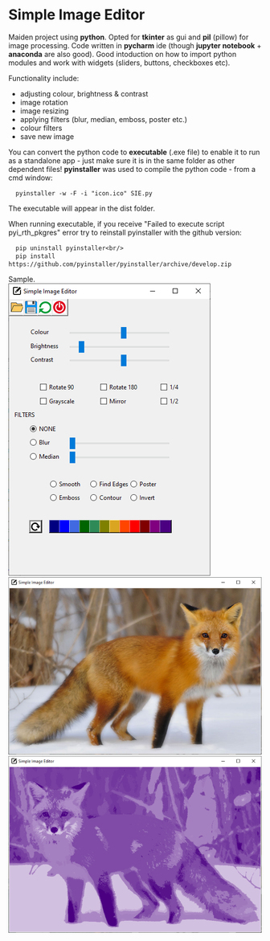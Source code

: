 # Simple Image Editor
Maiden project using **python**. Opted for **tkinter** as gui and **pil** (pillow) for image processing.
Code written in **pycharm** ide (though **jupyter notebook** + **anaconda** are also good). Good intoduction on how to import python modules and work with widgets (sliders, buttons, checkboxes etc). 

Functionality include:
  - adjusting colour, brightness & contrast
  - image rotation
  - image resizing
  - applying filters (blur, median, emboss, poster etc.)
  - colour filters
  - save new image 
 
You can convert the python code to **executable** (.exe file) to enable it to run as a standalone app - just make sure it is in the same folder as other dependent files!
**pyinstaller** was used to compile the python code - from a cmd window:
 
      pyinstaller -w -F -i "icon.ico" SIE.py

The executable will appear in the dist folder.

When running executable, if you receive "Failed to execute script pyi_rth_pkgres" error try to reinstall pyinstaller with the github version:

      pip uninstall pyinstaller<br/>
      pip install https://github.com/pyinstaller/pyinstaller/archive/develop.zip

Sample.<br>
![alt text](https://github.com/waiky8/simple-image-editor/blob/master/screenshots/screenshot1.png)
![alt text](https://github.com/waiky8/simple-image-editor/blob/master/screenshots/screenshot2.png)
![alt text](https://github.com/waiky8/simple-image-editor/blob/master/screenshots/screenshot3.png)
